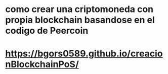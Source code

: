 # como crear una criptomoneda con propia blockchain basandose en el codigo de Peercoin
# https://bgors0589.github.io/creacionBlockchainPoS/
